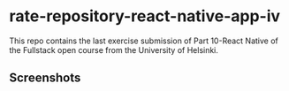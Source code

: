 # rate-repository-react-native-app-iv
This repo contains the last exercise submission of Part 10-React Native of the Fullstack open course from the University of Helsinki.

## Screenshots

